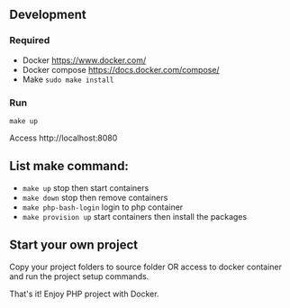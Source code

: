 ## Development

### Required
* Docker https://www.docker.com/
* Docker compose https://docs.docker.com/compose/
* Make `sudo make install`

### Run
`make up`

Access http://localhost:8080

## List **make** command:
* `make up` stop then start containers
* `make down` stop then remove containers
* `make php-bash-login` login to php container 
* `make provision up` start containers then install the packages

## Start your own project
Copy your project folders to source folder OR access to docker container and run the project setup commands. 

That's it! Enjoy PHP project with Docker.
